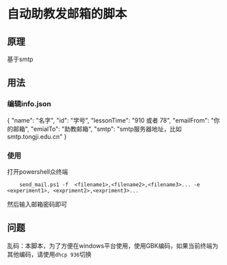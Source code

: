 # 自动助教发邮箱的脚本

## 原理

基于smtp

## 用法

### 编辑info.json
{
    "name": "名字",
    "id": "学号",
    "lessonTime": "910 或者 78",
    "emailFrom": "你的邮箱",
    "emialTo": "助教邮箱",
    "smtp": "smtp服务器地址，比如smtp.tongji.edu.cn"
}

### 使用
打开powershell众终端

```[shell]
    send_mail.ps1 -f  <filename1>,<filename2>,<filename3>... -e <experiment1>, <expriment2>,<expriment3>...
```

然后输入邮箱密码即可

## 问题

乱码：本脚本，为了方便在windows平台使用，使用GBK编码，如果当前终端为其他编码，请使用`dhcp 936`切换